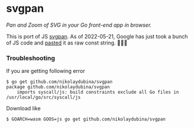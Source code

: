 # svgpan

_Pan and Zoom of SVG in your Go front-end app in browser._

This is port of JS [svgpan](https://github.com/aleofreddi/svgpan). As of 2022-05-21, Google has just took a bunch of JS code and [pasted](https://github.com/google/pprof/blob/master/third_party/svgpan/svgpan.go) it as raw const string. 🤦🏻‍♂️

### Troubleshooting

If you are getting following error

```
$ go get github.com/nikolaydubina/svgpan
package github.com/nikolaydubina/svgpan
    imports syscall/js: build constraints exclude all Go files in /usr/local/go/src/syscall/js
```

Download like

```
$ GOARCH=wasm GOOS=js go get github.com/nikolaydubina/svgpan
```
